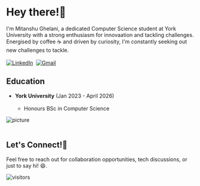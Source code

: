 # Hey there!👋
I'm Mitanshu Ghelani, a dedicated Computer Science student at York University with a strong enthusiasm for innovaation and tackling challenges. Energised by coffee ☕ and driven by curiosity, I'm constantly seeking out new challenges to tackle.<br /><br />
<a href="https://www.linkedin.com/in/mitanshu-ghelani-074562245/"><img src="https://img.shields.io/badge/linkedin-%230077B5.svg?&style=for-the-badge&logo=linkedin&logoColor=white" alt="LinkedIn" /></a>&nbsp;
<a href="mailto:mitanshughelani61@gmail.com?subject=Hello Mitanshu!"><img src="https://img.shields.io/badge/gmail-%23D14836.svg?&style=for-the-badge&logo=gmail&logoColor=white" alt="Gmail"/></a>&nbsp;

## Education

* <b>York University</b> (Jan 2023 - April 2026)<br /><br />
   * Honours BSc in Computer Science


![picture](https://raw.githubusercontent.com/saadeghi/saadeghi/master/dino.gif)
<br />
<br />

## Let's Connect!🤝
Feel free to reach out for collaboration opportunities, tech discussions, or just to say hi! 😄. 
<br />



 ![visitors](https://visitor-badge.laobi.icu/badge?page_id=mitanshughelani)


